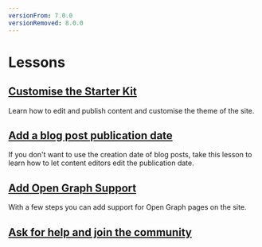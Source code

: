 ```yaml
---
versionFrom: 7.0.0
versionRemoved: 8.0.0
---
```


# Lessons

## [Customise the Starter Kit](1-Customise-the-Starter-kit/index-v7.md)

Learn how to edit and publish content and customise the theme of the site.

## [Add a blog post publication date](2-Add-a-Blog-Post-Publication-Date/index-v7.md)

If you don't want to use the creation date of blog posts, take this lesson to learn how to let content editors edit the publication date.

## [Add Open Graph Support](3-Add-Open-Graph/index-v7.md)

With a few steps you can add support for Open Graph pages on the site.

## [Ask for help and join the community](4-Ask-For-Help-and-Join-The-Community/index-v7.md)
